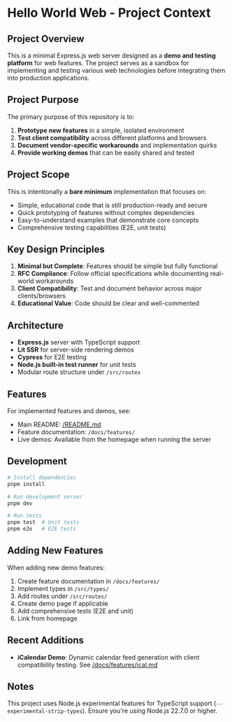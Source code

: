 # Hello World Web - Project Context

## Project Overview

This is a minimal Express.js web server designed as a **demo and testing platform** for web features. The project serves as a sandbox for implementing and testing various web technologies before integrating them into production applications.

## Project Purpose

The primary purpose of this repository is to:

1. **Prototype new features** in a simple, isolated environment
2. **Test client compatibility** across different platforms and browsers
3. **Document vendor-specific workarounds** and implementation quirks
4. **Provide working demos** that can be easily shared and tested

## Project Scope

This is intentionally a **bare minimum** implementation that focuses on:

- Simple, educational code that is still production-ready and secure
- Quick prototyping of features without complex dependencies
- Easy-to-understand examples that demonstrate core concepts
- Comprehensive testing capabilities (E2E, unit tests)

## Key Design Principles

1. **Minimal but Complete**: Features should be simple but fully functional
2. **RFC Compliance**: Follow official specifications while documenting real-world workarounds
3. **Client Compatibility**: Test and document behavior across major clients/browsers
4. **Educational Value**: Code should be clear and well-commented

## Architecture

- **Express.js** server with TypeScript support
- **Lit SSR** for server-side rendering demos
- **Cypress** for E2E testing
- **Node.js built-in test runner** for unit tests
- Modular route structure under `/src/routes`

## Features

For implemented features and demos, see:
- Main README: [/README.md](/README.md)
- Feature documentation: `/docs/features/`
- Live demos: Available from the homepage when running the server

## Development

```bash
# Install dependencies
pnpm install

# Run development server
pnpm dev

# Run tests
pnpm test  # Unit tests
pnpm e2e   # E2E tests
```

## Adding New Features

When adding new demo features:

1. Create feature documentation in `/docs/features/`
2. Implement types in `/src/types/`
3. Add routes under `/src/routes/`
4. Create demo page if applicable
5. Add comprehensive tests (E2E and unit)
6. Link from homepage

## Recent Additions

- **iCalendar Demo**: Dynamic calendar feed generation with client compatibility testing. See [/docs/features/ical.md](/docs/features/ical.md)

## Notes

This project uses Node.js experimental features for TypeScript support (`--experimental-strip-types`). Ensure you're using Node.js 22.7.0 or higher.